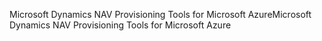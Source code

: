 <span data-ttu-id="afcb7-101">Microsoft Dynamics NAV Provisioning Tools for Microsoft Azure</span><span class="sxs-lookup"><span data-stu-id="afcb7-101">Microsoft Dynamics NAV Provisioning Tools for Microsoft Azure</span></span>